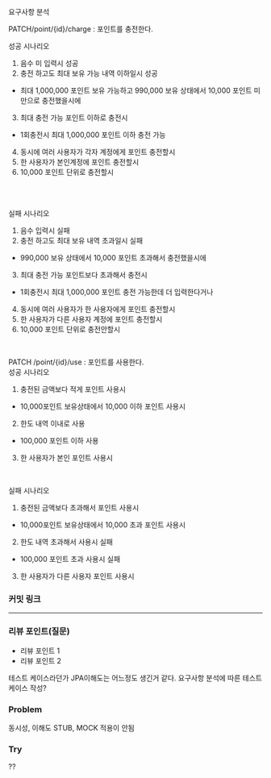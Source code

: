 요구사항 분석

PATCH/point/{id}/charge : 포인트를 충전한다. <br>

성공 시나리오<br>
1. 음수 미 입력시 성공<br>
2. 충전 하고도 최대 보유 가능 내역 이하일시 성공<br>
- 최대 1,000,000 포인트 보유 가능하고 990,000 보유 상태에서 10,000 포인트 미만으로 충전했을시에<br>
3. 최대 충전 가능 포인트 이하로 충전시 <br>
- 1회충전시 최대 1,000,000 포인트 이하 충전 가능<br>
4. 동시에 여러 사용자가 각자 계정에게 포인트 충전할시<br>
5. 한 사용자가 본인계정에 포인트 충전할시<br>
6. 10,000 포인트 단위로 충전할시<br>
  
<br><br>  

실패 시나리오<br>
1. 음수 입력시 실패<br>
2. 충전 하고도 최대 보유 내역 초과일시 실패<br>
-  990,000 보유 상태에서 10,000 포인트 초과해서 충전했을시에<br>
3. 최대 충전 가능 포인트보다 초과해서 충전시 <br>
- 1회충전시 최대 1,000,000 포인트 충전 가능한데 더 입력한다거나<br>
4. 동시에 여러 사용자가 한 사용자에게 포인트 충전할시<br>
5. 한 사용자가 다른 사용자 계정에 포인트 충전할시<br>
6. 10,000 포인트 단위로 충전안할시<br>
<br>

PATCH /point/{id}/use : 포인트를 사용한다.<br>
성공 시나리오<br>
1. 충전된 금액보다 적게 포인트 사용시 
- 10,000포인트 보유상태에서 10,000 이하 포인트 사용시
2. 한도 내역 이내로 사용 
- 100,000 포인트 이하 사용
3. 한 사용자가 본인 포인트 사용시
<br>

실패 시나리오<br>
1. 충전된 금액보다 초과해서 포인트 사용시 
- 10,000포인트 보유상태에서 10,000 초과 포인트 사용시
2. 한도 내역 초과해서 사용시 실패
- 100,000 포인트 초과 사용시 실패
3. 한 사용자가 다른 사용자 포인트 사용시

  ### **커밋 링크**
<!-- 
좋은 피드백을 받기 위해 가장 중요한 것은 코드를 작성할 때 커밋을 작업 단위로 잘 쪼개는 것입니다.
모든 작업을 하나의 커밋에 진행하고 PR을 하면 구조 파악에 많은 시간을 소모하기 때문에 절대로
좋은 피드백을 받을 수 없습니다.


필수 양식)
커밋 이름 : 커밋 링크

예시)
동시성 처리 : c83845
동시성 테스트 코드 : d93ji3
-->

---
### **리뷰 포인트(질문)**
- 리뷰 포인트 1
- 리뷰 포인트 2
<!-- - 리뷰어가 특히 확인해야 할 부분이나 신경 써야 할 코드가 있다면 명확히 작성해주세요.(최대 2개)
  

1.  충전된 금액보다 초과해서 포인트 사용 로직이 적절한지 검토 부탁드립니다.
2.  동시성 제어를 위한 서비스 메서드가 적절한지 검토 부탁드립니다.


---
### **이번주 KPT 회고**

### Keep
<!-- 유지해야 할 좋은 점 -->
테스트 케이스라던가 JPA이해도는 어느정도 생긴거 같다. 
요구사항 분석에 따른 테스트 케이스 작성?
### Problem
<!--개선이 필요한 점-->
동시성, 이해도 STUB, MOCK 적용이 안됨
### Try
<!-- 새롭게 시도할 점 -->
??

